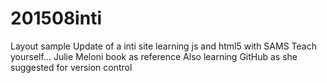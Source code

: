 # 201508inti
Layout sample
Update of a inti site learning js and html5 with SAMS Teach yourself... Julie Meloni book as reference
Also learning GitHub as she suggested for version control
